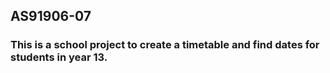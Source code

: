 ## AS91906-07
### This is a school project to create a timetable and find dates for students in year 13.
